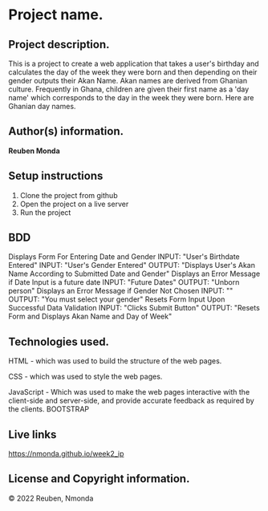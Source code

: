 # Project name.

## Project description.
This is a project to create  a web application that takes a user's birthday and calculates the day of the week they were born and then depending on their gender outputs their Akan Name. 
Akan names are derived from Ghanian culture. Frequently in Ghana, children are given their first name as a 'day name' which corresponds to the day in the week they were born. Here are Ghanian day names.

## Author(s) information.
**Reuben Monda**

## Setup instructions 
1. Clone the project from github
2. Open the project on a live server
3. Run the project
## BDD
Displays Form For Entering Date and Gender
INPUT: "User's Birthdate Entered"
INPUT: "User's Gender Entered"
OUTPUT: "Displays User's Akan Name According to Submitted Date and Gender"
Displays an Error Message if Date Input is a future date
INPUT: "Future Dates"
OUTPUT: "Unborn person"
Displays an Error Message if Gender Not Chosen
INPUT: ""
OUTPUT: "You must select your gender"
Resets Form Input Upon Successful Data Validation
INPUT: "Clicks Submit Button"
OUTPUT: "Resets Form and Displays Akan Name and Day of Week"

## Technologies used.
HTML - which was used to build the structure of the web pages.

CSS - which was used to style the web pages.

JavaScript - Which was used to make the web pages interactive with the client-side and server-side, and provide accurate feedback as required by the clients.
BOOTSTRAP 

## Live links
https://nmonda.github.io/week2_ip

## License and Copyright information.
© 2022 Reuben, Nmonda 
